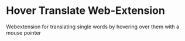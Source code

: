 # Hover Translate Web-Extension
Webextension for translating single words by hovering over them with a mouse pointer
